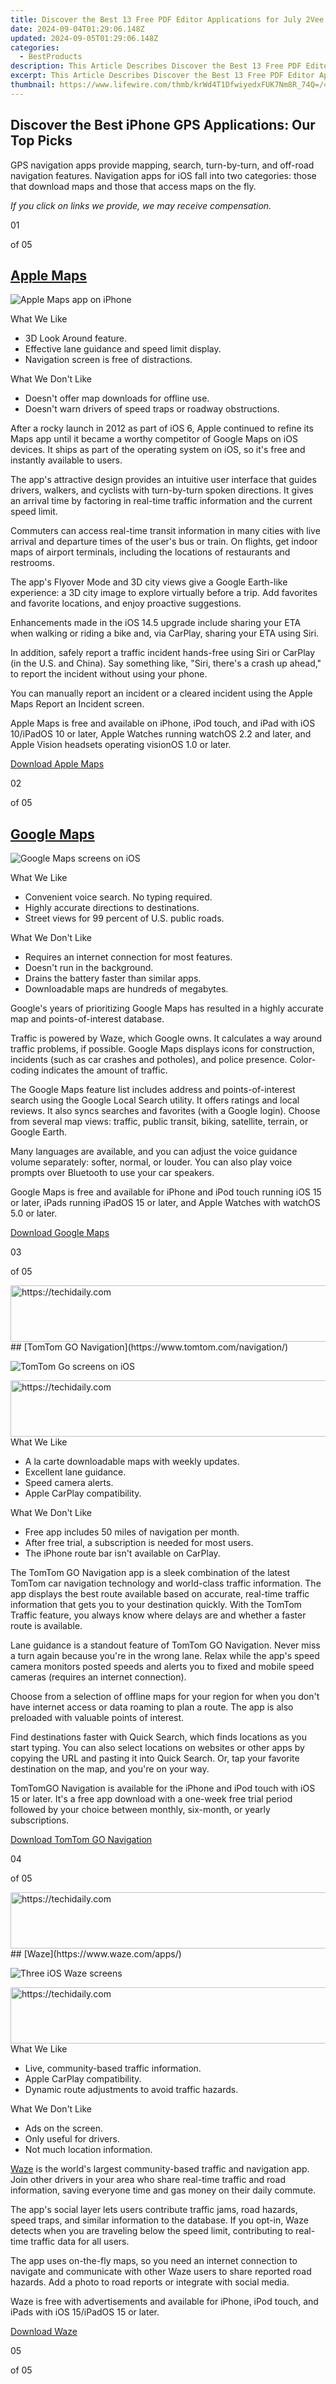 ```yaml
---
title: Discover the Best 13 Free PDF Editor Applications for July 2Vee
date: 2024-09-04T01:29:06.148Z
updated: 2024-09-05T01:29:06.148Z
categories:
  - BestProducts
description: This Article Describes Discover the Best 13 Free PDF Editor Applications for July 2Vee
excerpt: This Article Describes Discover the Best 13 Free PDF Editor Applications for July 2Vee
thumbnail: https://www.lifewire.com/thmb/krWd4T1DfwiyedxFUK7Nm8R_74Q=/400x300/filters:no_upscale():max_bytes(150000):strip_icc():format(webp)/GettyImages-735894879-59a33461519de20010087422.jpg
---
```


## Discover the Best iPhone GPS Applications: Our Top Picks
 GPS navigation apps provide mapping, search, turn-by-turn, and off-road navigation features. Navigation apps for iOS fall into two categories: those that download maps and those that access maps on the fly.

_If you click on links we provide, we may receive compensation._

01

of 05

## [Apple Maps](https://www.apple.com/maps/)

![Apple Maps app on iPhone](https://www.lifewire.com/thmb/K_evkXkx8-VwMNM9OrAYu0DRf-0=/1500x0/filters:no_upscale():max_bytes(150000):strip_icc():format(webp)/001-iphone-gps-apps-1683498-07a8400290564013ad8546f191a5320b.jpg)

 What We Like

* 3D Look Around feature.
* Effective lane guidance and speed limit display.
* Navigation screen is free of distractions.

 What We Don't Like

* Doesn't offer map downloads for offline use.
* Doesn't warn drivers of speed traps or roadway obstructions.

 After a rocky launch in 2012 as part of iOS 6, Apple continued to refine its Maps app until it became a worthy competitor of Google Maps on iOS devices. It ships as part of the operating system on iOS, so it's free and instantly available to users.

 The app's attractive design provides an intuitive user interface that guides drivers, walkers, and cyclists with turn-by-turn spoken directions. It gives an arrival time by factoring in real-time traffic information and the current speed limit.

 Commuters can access real-time transit information in many cities with live arrival and departure times of the user's bus or train. On flights, get indoor maps of airport terminals, including the locations of restaurants and restrooms.

 The app's Flyover Mode and 3D city views give a Google Earth-like experience: a 3D city image to explore virtually before a trip. Add favorites and favorite locations, and enjoy proactive suggestions.

 Enhancements made in the iOS 14.5 upgrade include sharing your ETA when walking or riding a bike and, via CarPlay, sharing your ETA using Siri.

 In addition, safely report a traffic incident hands-free using Siri or CarPlay (in the U.S. and China). Say something like, "Siri, there's a crash up ahead," to report the incident without using your phone.

 You can manually report an incident or a cleared incident using the Apple Maps Report an Incident screen.

 Apple Maps is free and available on iPhone, iPod touch, and iPad with iOS 10/iPadOS 10 or later, Apple Watches running watchOS 2.2 and later, and Apple Vision headsets operating visionOS 1.0 or later.

[Download Apple Maps](https://apps.apple.com/app/maps/id915056765)

02

of 05

## [Google Maps](https://maps.google.com/)

![Google Maps screens on iOS](https://www.lifewire.com/thmb/On7sN_j8REvpI2GhgevdVfBYNUI=/1500x0/filters:no_upscale():max_bytes(150000):strip_icc():format(webp)/003_iphone-gps-navigation-apps-1683498-5c23e7e146e0fb0001adef3e.jpg)

 What We Like

* Convenient voice search. No typing required.
* Highly accurate directions to destinations.
* Street views for 99 percent of U.S. public roads.

 What We Don't Like

* Requires an internet connection for most features.
* Doesn't run in the background.
* Drains the battery faster than similar apps.
* Downloadable maps are hundreds of megabytes.

 Google's years of prioritizing Google Maps has resulted in a highly accurate map and points-of-interest database.

 Traffic is powered by Waze, which Google owns. It calculates a way around traffic problems, if possible. Google Maps displays icons for construction, incidents (such as car crashes and potholes), and police presence. Color-coding indicates the amount of traffic.

 The Google Maps feature list includes address and points-of-interest search using the Google Local Search utility. It offers ratings and local reviews. It also syncs searches and favorites (with a Google login). Choose from several map views: traffic, public transit, biking, satellite, terrain, or Google Earth.

 Many languages are available, and you can adjust the voice guidance volume separately: softer, normal, or louder. You can also play voice prompts over Bluetooth to use your car speakers.

 Google Maps is free and available for iPhone and iPod touch running iOS 15 or later, iPads running iPadOS 15 or later, and Apple Watches with watchOS 5.0 or later.

[Download Google Maps](https://apps.apple.com/app/google-maps-transit-food/id585027354)

03

of 05

<!-- affiliate ads begin -->
<a href="https://aligracehair.sjv.io/c/5597632/1896546/19272" target="_top" id="1896546">
  <img src="//a.impactradius-go.com/display-ad/19272-1896546" border="0" alt="https://techidaily.com" width="728" height="90"/>
</a>
<img height="0" width="0" src="https://aligracehair.sjv.io/i/5597632/1896546/19272" style="position:absolute;visibility:hidden;" border="0" />
<!-- affiliate ads end -->
## [TomTom GO Navigation](https://www.tomtom.com/navigation/)

![TomTom Go screens on iOS](https://www.lifewire.com/thmb/ES5Q2dhGWfscLQaKzYs-3zvgQo4=/1500x0/filters:no_upscale():max_bytes(150000):strip_icc():format(webp)/002_iphone-gps-navigation-apps-1683498-5c23e7bf46e0fb00013ca0aa.jpg)

<!-- affiliate ads begin -->
<a href="https://appsumo.8odi.net/c/5597632/2049370/7443" target="_top" id="2049370">
  <img src="//a.impactradius-go.com/display-ad/7443-2049370" border="0" alt="https://techidaily.com" width="728" height="90"/>
</a>
<img height="0" width="0" src="https://appsumo.8odi.net/i/5597632/2049370/7443" style="position:absolute;visibility:hidden;" border="0" />
<!-- affiliate ads end -->
 What We Like

* A la carte downloadable maps with weekly updates.
* Excellent lane guidance.
* Speed camera alerts.
* Apple CarPlay compatibility.

 What We Don't Like

* Free app includes 50 miles of navigation per month.
* After free trial, a subscription is needed for most users.
* The iPhone route bar isn't available on CarPlay.

 The TomTom GO Navigation app is a sleek combination of the latest TomTom car navigation technology and world-class traffic information. The app displays the best route available based on accurate, real-time traffic information that gets you to your destination quickly. With the TomTom Traffic feature, you always know where delays are and whether a faster route is available.

 Lane guidance is a standout feature of TomTom GO Navigation. Never miss a turn again because you're in the wrong lane. Relax while the app's speed camera monitors posted speeds and alerts you to fixed and mobile speed cameras (requires an internet connection).

 Choose from a selection of offline maps for your region for when you don't have internet access or data roaming to plan a route. The app is also preloaded with valuable points of interest.

 Find destinations faster with Quick Search, which finds locations as you start typing. You can also select locations on websites or other apps by copying the URL and pasting it into Quick Search. Or, tap your favorite destination on the map, and you're on your way.

 TomTomGO Navigation is available for the iPhone and iPod touch with iOS 15 or later. It's a free app download with a one-week free trial period followed by your choice between monthly, six-month, or yearly subscriptions.

[Download TomTom GO Navigation](https://apps.apple.com/app/tomtom-go-mobile/id884963367)

04

of 05

<!-- affiliate ads begin -->
<a href="https://appsumo.8odi.net/c/5597632/2037335/7443" target="_top" id="2037335">
  <img src="//a.impactradius-go.com/display-ad/7443-2037335" border="0" alt="https://techidaily.com" width="728" height="90"/>
</a>
<img height="0" width="0" src="https://appsumo.8odi.net/i/5597632/2037335/7443" style="position:absolute;visibility:hidden;" border="0" />
<!-- affiliate ads end -->
## [Waze](https://www.waze.com/apps/)

![Three iOS Waze screens](https://www.lifewire.com/thmb/5qLAe1W_WyMYwRfkXwbrDOwmBVA=/1500x0/filters:no_upscale():max_bytes(150000):strip_icc():format(webp)/004_iphone-gps-navigation-apps-1683498-5c23e7fa46e0fb000194bad7.jpg)

<!-- affiliate ads begin -->
<a href="https://appsumo.8odi.net/c/5597632/2068426/7443" target="_top" id="2068426">
  <img src="//a.impactradius-go.com/display-ad/7443-2068426" border="0" alt="https://techidaily.com" width="728" height="90"/>
</a>
<img height="0" width="0" src="https://appsumo.8odi.net/i/5597632/2068426/7443" style="position:absolute;visibility:hidden;" border="0" />
<!-- affiliate ads end -->
 What We Like

* Live, community-based traffic information.
* Apple CarPlay compatibility.
* Dynamic route adjustments to avoid traffic hazards.

 What We Don't Like

* Ads on the screen.
* Only useful for drivers.
* Not much location information.

[Waze](https://www.lifewire.com/what-is-waze-4153570) is the world's largest community-based traffic and navigation app. Join other drivers in your area who share real-time traffic and road information, saving everyone time and gas money on their daily commute.

 The app's social layer lets users contribute traffic jams, road hazards, speed traps, and similar information to the database. If you opt-in, Waze detects when you are traveling below the speed limit, contributing to real-time traffic data for all users.

 The app uses on-the-fly maps, so you need an internet connection to navigate and communicate with other Waze users to share reported road hazards. Add a photo to road reports or integrate with social media.

 Waze is free with advertisements and available for iPhone, iPod touch, and iPads with iOS 15/iPadOS 15 or later.

[Download Waze](https://apps.apple.com/app/waze-gps-maps-social-traffic/id323229106)

05

of 05

<!-- affiliate ads begin -->
<span id="1977028">
					<video width="128" height="480" style="cursor:pointer"
           poster="//a.impactradius-go.com/display-clicktoplayimage/1977028.png"
           onclick="if(!this.playClicked){this.play();this.setAttribute('controls',true);this.playClicked=true;}">
	   <source src="//a.impactradius-go.com/display-ad/22993-1977028">
	   <img src="//a.impactradius-go.com/display-clicktoplayimage/1977028.png" style="border: none; height: 100%; width: 100%; object-fit: contain">
	</video>
	<div style="width:80px;text-align:center"><a href="javascript:window.open(decodeURIComponent('https%3A%2F%2Fhomestyler.sjv.io%2Fc%2F5597632%2F1977028%2F22993'), '_blank');void(0);">Click here</a></div>
</span>
<img height="0" width="0" src="https://imp.pxf.io/i/5597632/1977028/22993" style="position:absolute;visibility:hidden;" border="0" />
<!-- affiliate ads end -->
## [Gaia GPS](https://www.gaiagps.com/)

![Gaia GPS app on iPhone](https://www.lifewire.com/thmb/uNbofhHKQSfJv2XIGx8i4EmntOs=/1500x0/filters:no_upscale():max_bytes(150000):strip_icc():format(webp)/002-iphone-gps-apps-1683498-10b23c2eaa5b459e94019799f142e0f7.jpg)

<!-- affiliate ads begin -->
<span id="1983475">
					<video width="576" height="240" style="cursor:pointer"
           poster="//a.impactradius-go.com/display-clicktoplayimage/1983475.png"
           onclick="if(!this.playClicked){this.play();this.setAttribute('controls',true);this.playClicked=true;}">
	   <source src="//a.impactradius-go.com/display-ad/22993-1983475">
	   <img src="//a.impactradius-go.com/display-clicktoplayimage/1983475.png" style="border: none; height: 100%; width: 100%; object-fit: contain">
	</video>
	<div style="width:360px;text-align:center"><a href="javascript:window.open(decodeURIComponent('https%3A%2F%2Fhomestyler.sjv.io%2Fc%2F5597632%2F1983475%2F22993'), '_blank');void(0);">Click here</a></div>
</span>
<img height="0" width="0" src="https://imp.pxf.io/i/5597632/1983475/22993" style="position:absolute;visibility:hidden;" border="0" />
<!-- affiliate ads end -->
 What We Like

* Searchable trail database.
* Download topographic and satellite maps to use offline.
* Measures distance, altitude, and elevation changes.
* Up-to-date weather forecasts.

 What We Don't Like

* Free level limited to the default map service.
* Subscriptions are costly.
* Best features and maps require subscriptions.

 Although Gaia GPS started life as a[backpacking app](https://www.lifewire.com/hiking-gps-apps-1683617) , it expanded to all outdoor recreational activities. Whether you're into hiking, hunting, skiing, camping, or mountain biking, Gaia can be customized to your interests.

 Wherever you are, use the app's Discover tab to find hikes and nearby trails. Bikers can mount Gaia GPS to the handlebars for hands-free navigation, and hunters can distinguish between public and private land with state-by-state hunting information. Skiers find powder and avoid avalanche terrain with Gaia GPS.

 This app is so robust that it is used by firefighters, land managers, and search and rescue teams.

 Gaia GPS is available for iPhone and iPod touch with iOS 14 or later, iPads running iPadOS 14 or later, and Apple Watches with watchOS 7.0 or later. It includes a free level with access to basic months, but monthly Premium and Outside+ Premium memberships get you all the rest.

[Download Gaia GPS](https://apps.apple.com/app/gaia-gps-hiking-hunting-maps/id1201979492)

[Car Audio/Accessory Reviews & Top Picks](https://www.lifewire.com/best-car-phone-holders-4157460)

Was this page helpful?

Thanks for letting us know!

 Get the Latest Tech News Delivered Every Day

[Subscribe](https://www.lifewire.com/#)

Tell us why!

 Other  Not enough details  Hard to understand

 Submit

<ins class="adsbygoogle"
     style="display:block"
     data-ad-format="autorelaxed"
     data-ad-client="ca-pub-7571918770474297"
     data-ad-slot="1223367746"></ins>



<ins class="adsbygoogle"
     style="display:block"
     data-ad-client="ca-pub-7571918770474297"
     data-ad-slot="8358498916"
     data-ad-format="auto"
     data-full-width-responsive="true"></ins>

<span class="atpl-alsoreadstyle">Also read:</span>
<div><ul>
<li><a href="https://facebook-videos.techidaily.com/new-2024-approved-free-and-easy-top-8-fb-link-exporters-for-23-online/"><u>[New] 2024 Approved  Free and Easy  Top 8 FB Link Exporters for '23 Online</u></a></li>
<li><a href="https://some-tips.techidaily.com/new-the-ultimate-2024-rendition-of-audiofreex-insight/"><u>[New] The Ultimate 2024 Rendition of AudioFreex Insight</u></a></li>
<li><a href="https://some-approaches.techidaily.com/new-unleash-your-phones-potential-the-ultimate-montage-application-guide/"><u>[New] Unleash Your Phone's Potential  The Ultimate Montage Application Guide</u></a></li>
<li><a href="https://desktop-recording.techidaily.com/updated-2024-approved-in-pursuit-of-perfection-online-tv-capture-made-simple/"><u>[Updated] 2024 Approved  In Pursuit of Perfection - Online TV Capture Made Simple</u></a></li>
<li><a href="https://screen-capture.techidaily.com/updated-in-2024-digital-vault-for-internet-streams-a-recording-blueprint/"><u>[Updated] In 2024, Digital Vault for Internet Streams  A Recording Blueprint</u></a></li>
<li><a href="https://article-tips.techidaily.com/updated-in-2024-how-to-make-a-gif-meme/"><u>[Updated] In 2024, How to Make A GIF Meme</u></a></li>
<li><a href="https://fox-http.techidaily.com/updated-in-2024-pros-choice-review-the-ultimate-4k-dslr-rigs/"><u>[Updated] In 2024, Pro's Choice Review  The Ultimate 4K DSLR Rigs</u></a></li>
<li><a href="https://facebook-videos.techidaily.com/updated-in-2024-understanding-legal-implications-for-sharing-video-content-online/"><u>[Updated] In 2024, Understanding Legal Implications for Sharing Video Content Online</u></a></li>
<li><a href="https://screen-recording.techidaily.com/updated-recordingease-minimalistic-win-11-screen-captures-for-2024/"><u>[Updated] RecordingEase  Minimalistic Win 11 Screen Captures for 2024</u></a></li>
<li><a href="https://digital-screen-recording.techidaily.com/updated-securecam-covers-top-10-picks-for-peace-of-mind-for-2024/"><u>[Updated] SecureCam Covers  Top 10 Picks for Peace of Mind for 2024</u></a></li>
<li><a href="https://extra-skills.techidaily.com/updated-snappy-satire-iphone-memes/"><u>[Updated] Snappy Satire  IPhone Memes</u></a></li>
<li><a href="https://screen-capture.techidaily.com/updated-speedyshot-echoloop-media-for-2024/"><u>[Updated] SpeedyShot EchoLoop Media for 2024</u></a></li>
<li><a href="https://some-guidance.techidaily.com/updated-ultimate-guide-to-add-srt-to-mp4-2024/"><u>[Updated] Ultimate Guide to Add SRT to MP4 2024</u></a></li>
<li><a href="https://some-approaches.techidaily.com/updated-ultimate-list-top-18-high-def-camcorders/"><u>[Updated] Ultimate List  Top 18 High-Def Camcorders</u></a></li>
<li><a href="https://some-skills.techidaily.com/2024-approved-the-stream-reversal-manual-an-18-step-guide-to-control-your-broadcast/"><u>2024 Approved  The Stream Reversal Manual  An 18-Step Guide to Control Your Broadcast</u></a></li>
<li><a href="https://howto.techidaily.com/best-methods-for-nokia-130-music-wont-turn-on-drfone-by-drfone-fix-android-problems-fix-android-problems/"><u>Best Methods for Nokia 130 Music Wont Turn On | Dr.fone</u></a></li>
<li><a href="https://tech-haven.techidaily.com/can-you-rely-on-chatgpts-responses-truthfulness-assessment/"><u>Can You Rely on ChatGPT's Responses - Truthfulness Assessment</u></a></li>
<li><a href="https://tech-renaissance.techidaily.com/complete-guide-step-by-step-process-to-turn-off-microsoft-defender-antivirus-in-windows-11/"><u>Complete Guide: Step-by-Step Process to Turn Off Microsoft Defender Antivirus in Windows 11</u></a></li>
<li><a href="https://tech-renaissance.techidaily.com/default-encryption-coming-to-windows-11-enhanced-security-awaits/"><u>Default Encryption Coming to Windows 11: Enhanced Security Awaits</u></a></li>
<li><a href="https://tech-renaissance.techidaily.com/direct-microsoft-product-installers-available-immediately-on-the-microsoft-store/"><u>Direct Microsoft Product Installers Available Immediately on the Microsoft Store</u></a></li>
<li><a href="https://tech-renaissance.techidaily.com/disabling-the-display-of-recent-files-on-windows-11-a-comprehensive-guide/"><u>Disabling the Display of Recent Files on Windows 11: A Comprehensive Guide</u></a></li>
<li><a href="https://fake-location.techidaily.com/dose-life360-notify-me-when-someone-checks-my-location-on-realme-v30t-drfone-by-drfone-virtual-android/"><u>Dose Life360 Notify Me When Someone Checks My Location On Realme V30T? | Dr.fone</u></a></li>
<li><a href="https://common-error.techidaily.com/effective-remedies-repairing-unresponsive-keys-when-logging-into-windows/"><u>Effective Remedies: Repairing Unresponsive Keys When Logging Into Windows</u></a></li>
<li><a href="https://tech-revival.techidaily.com/effective-strategies-and-common-pitfalls-for-freelancers-leveraging-chatgpt-in-writing/"><u>Effective Strategies & Common Pitfalls for Freelancers Leveraging ChatGPT in Writing</u></a></li>
<li><a href="https://tech-renaissance.techidaily.com/enhancing-user-experience-with-the-newly-redesigned-grid-layout-of-the-windows-11-start-menu/"><u>Enhancing User Experience with the Newly Redesigned Grid Layout of the Windows 11 Start Menu.</u></a></li>
<li><a href="https://tech-renaissance.techidaily.com/exclusive-offers-on-electronics-grab-the-latest-deals-on-jbl-earbuds-amazons-fire-max-and-secure-homes-with-a-video-doorbell/"><u>Exclusive Offers on Electronics - Grab the Latest Deals on JBL Earbuds, Amazon's Fire Max, and Secure Homes with a Video Doorbell</u></a></li>
<li><a href="https://tech-renaissance.techidaily.com/exclusive-offers-on-high-tech-essentials-get-your-hands-on-ipad-mini-crystal-clear-4k-tvs-and-the-new-pixel-eb-phone-limited-stock-available/"><u>Exclusive Offers on High-Tech Essentials: Get Your Hands on IPad Mini, Crystal Clear 4K TVs, and the New Pixel Eb Phone - Limited Stock Available!</u></a></li>
<li><a href="https://tech-renaissance.techidaily.com/exclusive-tech-savings-snag-the-latest-anker-portable-charger-google-pixel-timepiece-innovative-security-cams-and-more/"><u>Exclusive Tech Savings: Snag the Latest Anker Portable Charger, Google Pixel Timepiece, Innovative Security Cams & More!</u></a></li>
<li><a href="https://tech-renaissance.techidaily.com/expanding-accessibility-microsoft-broadens-windows-11-compatibility-with-additional-pc-models/"><u>Expanding Accessibility: Microsoft Broadens Windows 11 Compatibility with Additional PC Models</u></a></li>
<li><a href="https://tech-renaissance.techidaily.com/expert-tips-for-entering-administrative-login-on-windows-11-systems/"><u>Expert Tips for Entering Administrative Login on Windows 11 Systems</u></a></li>
<li><a href="https://tech-renaissance.techidaily.com/five-effective-methods-to-correct-memory-integrity-errors-on-windows-11-systems/"><u>Five Effective Methods to Correct Memory Integrity Errors on Windows 11 Systems</u></a></li>
<li><a href="https://common-error.techidaily.com/how-to-correct-a-directory-name-error-on-your-website/"><u>How to Correct a Directory Name Error on Your Website</u></a></li>
<li><a href="https://win-amazing.techidaily.com/how-to-install-the-latest-logitech-c920-webcam-software-on-windows-11-10-and-8/"><u>How to Install the Latest Logitech C920 Webcam Software on Windows 11, 10 & 8</u></a></li>
<li><a href="https://android-location-track.techidaily.com/how-to-track-oppo-a18-location-by-number-drfone-by-drfone-virtual-android/"><u>How to Track Oppo A18 Location by Number | Dr.fone</u></a></li>
<li><a href="https://on-screen-recording.techidaily.com/in-2024-rx-fanfare-update-pack/"><u>In 2024, RX Fanfare Update Pack</u></a></li>
<li><a href="https://ios-pokemon-go.techidaily.com/in-2024-will-pokemon-go-ban-the-account-if-you-use-pgsharp-on-apple-iphone-x-drfone-by-drfone-virtual-ios/"><u>In 2024, Will Pokémon Go Ban the Account if You Use PGSharp On Apple iPhone X | Dr.fone</u></a></li>
<li><a href="https://tech-renaissance.techidaily.com/introducing-arc-browser-a-beautiful-competitor-to-chrome-now-available-for-windows-users/"><u>Introducing Arc Browser: A Beautiful Competitor to Chrome Now Available for Windows Users</u></a></li>
<li><a href="https://tech-renaissance.techidaily.com/introducing-microsoft-copilot-now-equipped-with-advanced-video-editing-tools/"><u>Introducing Microsoft Copilot: Now Equipped with Advanced Video Editing Tools</u></a></li>
<li><a href="https://tech-renaissance.techidaily.com/introducing-the-upgraded-sticky-notes-experience-in-microsoft-windows-1nvite-to-discover-how-it-improves-your-note-taking-journey/"><u>Introducing the Upgraded Sticky Notes Experience in Microsoft Windows 1Nvite to Discover How It Improves Your Note-Taking Journey</u></a></li>
<li><a href="https://extra-information.techidaily.com/leveraging-azure-ai-for-audio-to-text-translation/"><u>Leveraging Azure AI for Audio to Text Translation</u></a></li>
<li><a href="https://facebook.techidaily.com/marketing-strategy-evolution-on-social-platforms-fb-and-insta/"><u>Marketing Strategy Evolution on Social Platforms – FB and Insta</u></a></li>
<li><a href="https://tech-renaissance.techidaily.com/microsofts-commitment-elevating-the-gaming-experience-on-arm-powered-windows-portables/"><u>Microsoft's Commitment: Elevating the Gaming Experience on ARM-Powered Windows Portables</u></a></li>
<li><a href="https://tech-revival.techidaily.com/navigating-gans-sidestep-common-errors/"><u>Navigating GANs: Sidestep Common Errors</u></a></li>
<li><a href="https://tech-renaissance.techidaily.com/navigating-through-the-security-risks-of-modern-office-software-by-microsoft/"><u>Navigating Through the Security Risks of Modern Office Software by Microsoft</u></a></li>
<li><a href="https://audio-editing.techidaily.com/new-the-updated-guide-to-voiceovers-in-filmmaking-from-recording-to-editing-for-2024/"><u>New The Updated Guide to Voiceovers in Filmmaking - From Recording to Editing for 2024</u></a></li>
<li><a href="https://games-able.techidaily.com/opera-and-discord-securing-a-free-membership-for-a-month/"><u>Opera & Discord: Securing a FREE Membership for a Month</u></a></li>
<li><a href="https://ai-vdieo-software.techidaily.com/pc-video-editing-made-easy-gopro-quik-and-similar-tools/"><u>PC Video Editing Made Easy GoPro Quik and Similar Tools</u></a></li>
<li><a href="https://facebook-video-content.techidaily.com/prime-video-picks-the-extreme-favorites/"><u>Prime Video Picks  The Extreme Favorites</u></a></li>
<li><a href="https://location-social.techidaily.com/proven-ways-in-how-to-hide-location-on-life360-for-apple-iphone-11-pro-drfone-by-drfone-virtual-ios/"><u>Proven Ways in How To Hide Location on Life360 For Apple iPhone 11 Pro | Dr.fone</u></a></li>
<li><a href="https://tech-renaissance.techidaily.com/resolving-location-is-not-available-issue-in-windows-1110/"><u>Resolving 'Location Is Not Available' Issue in Windows 11/10</u></a></li>
<li><a href="https://tech-renaissance.techidaily.com/revolutionizing-navigation-the-upgrade-to-the-windows-11-start-menus-grid-format/"><u>Revolutionizing Navigation: The Upgrade to the Windows 11 Start Menu's Grid Format</u></a></li>
<li><a href="https://tech-renaissance.techidaily.com/say-goodbye-to-lost-remotes-our-innovative-location-tiles-keep-them-in-sight/"><u>Say Goodbye To Lost Remotes - Our Innovative Location Tiles Keep Them in Sight!</u></a></li>
<li><a href="https://tech-renaissance.techidaily.com/seamless-sync-across-gadgets-a-guide-for-transferring-every-icloud-image/"><u>Seamless Sync Across Gadgets: A Guide for Transferring Every iCloud Image</u></a></li>
<li><a href="https://tech-renaissance.techidaily.com/secure-your-windows-11-system-top-10-methods/"><u>Secure Your Windows 11 System: Top 10 Methods</u></a></li>
<li><a href="https://tech-renaissance.techidaily.com/step-by-step-guide-concealing-your-taskbar-in-windows-11/"><u>Step-by-Step Guide: Concealing Your Taskbar in Windows 11</u></a></li>
<li><a href="https://tech-renaissance.techidaily.com/swift-methods-for-moving-your-iphone-pictures-to-a-windows-11-pc/"><u>Swift Methods for Moving Your iPhone Pictures to a Windows 11 PC</u></a></li>
<li><a href="https://tech-renaissance.techidaily.com/the-function-of-a-laptops-copilot-key-insight-and-usage-guide/"><u>The Function of a Laptop's Copilot Key: Insight & Usage Guide</u></a></li>
<li><a href="https://tech-renaissance.techidaily.com/troubleshooting-steps-when-your-nvidia-control-panel-wont-launch-on-windows/"><u>Troubleshooting Steps When Your NVIDIA Control Panel Won't Launch on Windows</u></a></li>
<li><a href="https://tech-renaissance.techidaily.com/troubleshooting-tips-for-resolving-the-black-monitor-dilemma-beforeafter-accessing-windows-11/"><u>Troubleshooting Tips for Resolving the Black Monitor Dilemma Before/After Accessing Windows 11</u></a></li>
<li><a href="https://sim-unlock.techidaily.com/tutorial-to-change-oneplus-12r-imei-without-root-a-comprehensive-guide-by-drfone-android/"><u>Tutorial to Change OnePlus 12R IMEI without Root A Comprehensive Guide</u></a></li>
<li><a href="https://tech-renaissance.techidaily.com/tutorial-how-to-deactivate-individual-keys-or-key-combinations-on-windows-pc/"><u>Tutorial: How To Deactivate Individual Keys Or Key Combinations On Windows PC</u></a></li>
<li><a href="https://tech-renaissance.techidaily.com/ultimate-tutorial-access-your-pcs-core-admin-login-in-windows-10-and-11/"><u>Ultimate Tutorial: Access Your PC's Core - Admin Login in Windows 10 & 11</u></a></li>
<li><a href="https://tech-renaissance.techidaily.com/unlocking-powershell-access-in-windows-11-explore-these-9-effective-techniques/"><u>Unlocking PowerShell Access in Windows 11: Explore These 9 Effective Techniques</u></a></li>
<li><a href="https://tech-renaissance.techidaily.com/unlocking-the-door-top-12-methods-for-accessing-windows-11s-file-explorer/"><u>Unlocking the Door: Top 12 Methods for Accessing Windows 11'S File Explorer</u></a></li>
<li><a href="https://tech-renaissance.techidaily.com/unrivaled-performance-in-depth-review-of-ugreen-revodok-max-213-thunderbolt-4-dock-ruling-the-skies-alone/"><u>Unrivaled Performance: In-Depth Review of Ugreen RevoDok MAX 213 Thunderbolt 4 Dock - Ruling the Skies Alone</u></a></li>
<li><a href="https://tech-renaissance.techidaily.com/unveiling-the-mystery-understanding-what-is-apecoin/"><u>Unveiling the Mystery: Understanding What Is ApeCoin?</u></a></li>
<li><a href="https://tech-renaissance.techidaily.com/update-your-username-game-how-to-rename-system-administrator-in-windows-11-with-ease/"><u>Update Your Username Game: How to Rename System Administrator in Windows 11 with Ease</u></a></li>
<li><a href="https://ai-video-tools.techidaily.com/updated-whats-next-after-virtualdub-a-review-of-the-top-video-editing-alternatives-for-2024/"><u>Updated Whats Next After Virtualdub? A Review of the Top Video Editing Alternatives for 2024</u></a></li>
<li><a href="https://tech-renaissance.techidaily.com/upgrade-your-video-call-game-why-switching-from-a-webcam-to-an-android-smartphone-camera-makes-you-shine/"><u>Upgrade Your Video Call Game: Why Switching From a Webcam to an Android Smartphone Camera Makes You Shine</u></a></li>
<li><a href="https://tech-renaissance.techidaily.com/windows-11s-copilot-keyboard-shortcut-phasing-out-soon/"><u>Windows 11'S Copilot Keyboard Shortcut: Phasing Out Soon</u></a></li>
</ul></div>
